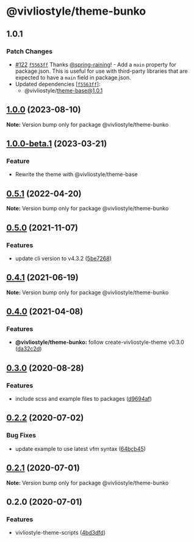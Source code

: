 # @vivliostyle/theme-bunko

## 1.0.1

### Patch Changes

- [#122](https://github.com/vivliostyle/themes/pull/122) [`f5563ff`](https://github.com/vivliostyle/themes/commit/f5563ff9930cc5184070e9fd2ccdb16c6dd19ae5) Thanks [@spring-raining](https://github.com/spring-raining)! - Add a `main` property for package.json.
  This is useful for use with third-party libraries that are expected to have a `main` field in package.json.
- Updated dependencies [[`f5563ff`](https://github.com/vivliostyle/themes/commit/f5563ff9930cc5184070e9fd2ccdb16c6dd19ae5)]:
  - @vivliostyle/theme-base@1.0.1

## [1.0.0](https://github.com/vivliostyle/themes/compare/@vivliostyle/theme-bunko@1.0.0-beta.1...@vivliostyle/theme-bunko@1.0.0) (2023-08-10)

**Note:** Version bump only for package @vivliostyle/theme-bunko

## [1.0.0-beta.1](https://github.com/vivliostyle/themes/compare/@vivliostyle/theme-bunko@0.5.1...@vivliostyle/theme-bunko@1.0.0-beta.1) (2023-03-21)

### Feature

- Rewrite the theme with @vivliostyle/theme-base

## [0.5.1](https://github.com/vivliostyle/themes/compare/@vivliostyle/theme-bunko@0.5.0...@vivliostyle/theme-bunko@0.5.1) (2022-04-20)

**Note:** Version bump only for package @vivliostyle/theme-bunko

## [0.5.0](https://github.com/vivliostyle/themes/compare/@vivliostyle/theme-bunko@0.4.1...@vivliostyle/theme-bunko@0.5.0) (2021-11-07)

### Features

- update cli version to v4.3.2 ([5be7268](https://github.com/vivliostyle/themes/commit/5be72685499e73826def6859e04f6645c859391e))

## [0.4.1](https://github.com/vivliostyle/themes/compare/@vivliostyle/theme-bunko@0.4.0...@vivliostyle/theme-bunko@0.4.1) (2021-06-19)

**Note:** Version bump only for package @vivliostyle/theme-bunko

## [0.4.0](https://github.com/vivliostyle/themes/compare/@vivliostyle/theme-bunko@0.3.0...@vivliostyle/theme-bunko@0.4.0) (2021-04-08)

### Features

- **@vivliostyle/theme-bunko:** follow create-vivliostyle-theme v0.3.0 ([da32c2d](https://github.com/vivliostyle/themes/commit/da32c2dc17d3aba44e0a9bf78b4aefee28bcb6b4))

## [0.3.0](https://github.com/vivliostyle/themes/compare/@vivliostyle/theme-bunko@0.2.2...@vivliostyle/theme-bunko@0.3.0) (2020-08-28)

### Features

- include scss and example files to packages ([d9694af](https://github.com/vivliostyle/themes/commit/d9694afea56d95569f707c19106b42ba56c28964))

## [0.2.2](https://github.com/vivliostyle/themes/compare/@vivliostyle/theme-bunko@0.2.1...@vivliostyle/theme-bunko@0.2.2) (2020-07-02)

### Bug Fixes

- update example to use latest vfm syntax ([64bcb45](https://github.com/vivliostyle/themes/commit/64bcb45c27f4878b171c586597f031f5612002a7))

## [0.2.1](https://github.com/vivliostyle/themes/compare/@vivliostyle/theme-bunko@0.2.0...@vivliostyle/theme-bunko@0.2.1) (2020-07-01)

**Note:** Version bump only for package @vivliostyle/theme-bunko

## 0.2.0 (2020-07-01)

### Features

- vivliostyle-theme-scripts ([4bd3dfd](https://github.com/vivliostyle/themes/commit/4bd3dfd66ec47029e8bdf1b73ac3b2eae147a851))
